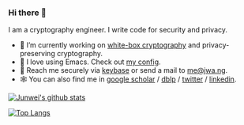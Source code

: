 ### Hi there 👋

I am a cryptography engineer. I write code for security and privacy.

- 🔭 I’m currently working on [white-box cryptography](http://cryptowiki.net/index.php?title=White-box_cryptography_and_software_code_cryptographic_obfuscation#Cryptosystem_models_and_white-box_cryptography) and privacy-preserving cryptography.
- 🎒 I love using Emacs. Check out [my config](https://github.com/junwei-wang/chezmoi/tree/main/dot_doom.d).
- 🔑 Reach me securely via [keybase](https://keybase.io/junweiwang) or send a mail to [me@jwa.ng](mailto:me@jwa.ng).
- 🕸️ You can also find me in  [google scholar](https://scholar.google.com/citations?user=GNG2enMAAAAJ) / [dblp](https://dblp.uni-trier.de/pid/81/4816-3.html) / [twitter](https://twitter.com/junwei_wang) / [linkedin](https://www.linkedin.com/in/junweiwang/).


[![Junwei's github stats](https://github-readme-stats.vercel.app/api?username=junwei-wang&count_private=true&show_icons=true)](https://github.com/anuraghazra/github-readme-stats)

[![Top Langs](https://github-readme-stats.vercel.app/api/top-langs/?username=junwei-wang&layout=compact&langs_count=10&count_private=true)](https://github.com/anuraghazra/github-readme-stats)

<!--

Here are some ideas to get you started:

- 🌱 I’m currently learning ...
- 👯 I’m looking to collaborate on ...
- 🤔 I’m looking for help with ...
- 💬 Ask me about ...
- 📫 How to reach me: ...
- 😄 Pronouns: ...
- ⚡ Fun fact: ...
-->

